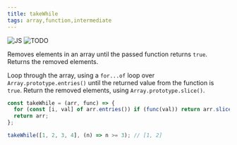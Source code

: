 ```yaml
---
title: takeWhile
tags: array,function,intermediate
---
```


![JS](https://img.shields.io/badge/supports-javascript-yellow.svg?style=flat-square)
![TODO](https://img.shields.io/badge///TODO-blue.svg?style=flat-square)

Removes elements in an array until the passed function returns `true`. Returns the removed elements.

Loop through the array, using a `for...of` loop over `Array.prototype.entries()` until the returned value from the function is `true`.
Return the removed elements, using `Array.prototype.slice()`.

```js
const takeWhile = (arr, func) => {
  for (const [i, val] of arr.entries()) if (func(val)) return arr.slice(0, i);
  return arr;
};
```

```js
takeWhile([1, 2, 3, 4], (n) => n >= 3); // [1, 2]
```
